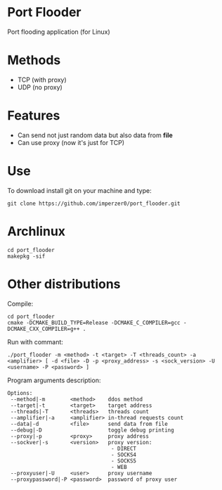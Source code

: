 # Port Flooder
Port flooding application (for Linux)

# Methods
 - TCP (with proxy)
 - UDP (no proxy)

# Features
 - Can send not just random data but also data from <b>file</b>
 - Can use proxy (now it's just for TCP)

# Use

To download install git on your machine and type:
```
git clone https://github.com/imperzer0/port_flooder.git
```

# Archlinux

```
cd port_flooder
makepkg -sif
```

# Other distributions

Compile:
```
cd port_flooder
cmake -DCMAKE_BUILD_TYPE=Release -DCMAKE_C_COMPILER=gcc -DCMAKE_CXX_COMPILER=g++ .
```

Run with commant:
```
./port_flooder -m <method> -t <target> -T <threads_count> -a <amplifier> [ -d <file> -D -p <proxy_address> -s <sock_version> -U <username> -P <password> ]
```

Program arguments description:
```
Options:
 --method|-m        <method>    ddos method
 --target|-t        <target>    target address
 --threads|-T       <threads>   threads count
 --amplifier|-a     <amplifier> in-thread requests count
 --data|-d          <file>      send data from file
 --debug|-D                     toggle debug printing
 --proxy|-p         <proxy>     proxy address
 --sockver|-s       <version>   proxy version:
                                 - DIRECT
                                 - SOCKS4
                                 - SOCKS5
                                 - WEB
 --proxyuser|-U     <user>      proxy username
 --proxypassword|-P <password>  password of proxy user
 ```
